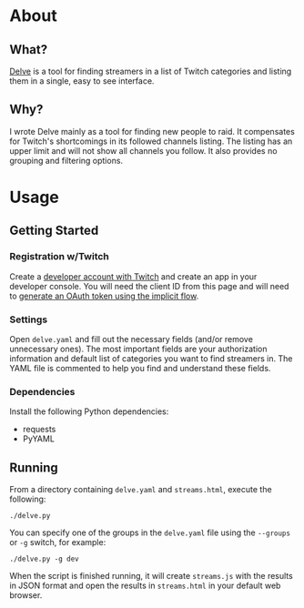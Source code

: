 # About

## What?

[Delve](http://rewire.hlmjr.com/delve.html) is a tool for finding streamers in a list of Twitch categories and listing them in a single, easy to see interface.

## Why?

I wrote Delve mainly as a tool for finding new people to raid. It compensates for Twitch's shortcomings in its followed channels listing. The listing has an upper limit and will not show all channels you follow. It also provides no grouping and filtering options.

# Usage

## Getting Started

### Registration w/Twitch

Create a [developer account with Twitch](https://dev.twitch.tv/console) and create an app in your developer console. You will need the client ID from this page and will need to [generate an OAuth token using the implicit flow](https://dev.twitch.tv/docs/authentication/getting-tokens-oauth/).

### Settings

Open `delve.yaml` and fill out the necessary fields (and/or remove unnecessary ones). The most important fields are your authorization information and default list of categories you want to find streamers in. The YAML file is commented to help you find and understand these fields.

### Dependencies

Install the following Python dependencies:
- requests
- PyYAML

## Running

From a directory containing `delve.yaml` and `streams.html`, execute the following:

```
./delve.py
```

You can specify one of the groups in the `delve.yaml` file using the `--groups` or `-g` switch, for example:

```
./delve.py -g dev
```

When the script is finished running, it will create `streams.js` with the results in JSON format and open the results in `streams.html` in your default web browser.

